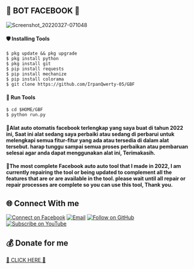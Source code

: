 <h2 align="left">  🤖 BOT FACEBOOK 🤖</h2>

![Screenshot_20220327-071048](https://user-images.githubusercontent.com/99561674/160261183-65fa63bd-126d-48df-9468-aff9f5b3e5c0.png)

<h4 align="left">🛡 Installing Tools </h4>

```
$ pkg update && pkg upgrade
$ pkg install python
$ pkg install git
$ pip install requests
$ pip install mechanize
$ pip install colorama
$ git clone https://github.com/IrpanQwerty-05/GBF 
```

<h4 align="left">🏃 Run Tools</h4>

```
$ cd $HOME/GBF
$ python run.py
```

<h4 align="left">📝Alat auto otomatis facebook terlengkap yang saya buat di tahun 2022 ini, Saat ini alat sedang saya perbaiki atau sedang di perbarui untuk melengkapi semua fitur-fitur yang ada atau tersedia di dalam alat tersebut. harap tunggu sampai semua proses perbaikan atau pembaruan selesai agar anda dapat menggunakan alat ini, Terimakasih.</h4>   

<h4 align="left">📝The most complete Facebook auto auto tool that I made in 2022, I am currently repairing the tool or being updated to complement all the features that are or are available in the tool. please wait until all repair or repair processes are complete so you can use this tool, Thank you. </h4>





<h2 align="left">🌐 Connect With me</h2>
<p align="left">
  <a href="https://www.facebook.com/irpan.qwerty"><img title="Connect on Facebook" src="https://img.shields.io/badge/Facebook-1877F2?style=for-the-badge&logo=facebook&logoColor=white"/></a>
  <a href="mailto:irpansopian172@gmail.com"><img title="Email" src="https://img.shields.io/badge/Gmail-D14836?style=for-the-badge&logo=gmail&logoColor=white"/></a>
  <a href="https://github.com/IrpanQwerty-05"><img title="Follow on GitHub" src="https://img.shields.io/badge/GitHub-100000?style=for-the-badge&logo=github&logoColor=white"/></a>
  <a href="https://youtube.com/channel/UC7swDqHCbdjxIWj2jkU5HNQ?sub_confirmation=1"><img title="Subscribe on YouTube" src="https://img.shields.io/badge/YouTube-FF0000?style=for-the-badge&logo=youtube&logoColor=white"/></a>
</p>

<h2 align="left">💰 Donate for me</h2>
<a href="https://saweria.co/irpansopian">💸 CLICK HERE 💸</a>




